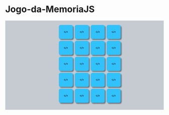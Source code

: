 # Jogo-da-MemoriaJS

<img src="https://github.com/fabricio-26/Jogo-da-MemoriaJS/blob/main/assets/images/gifReview.gif"></img>
